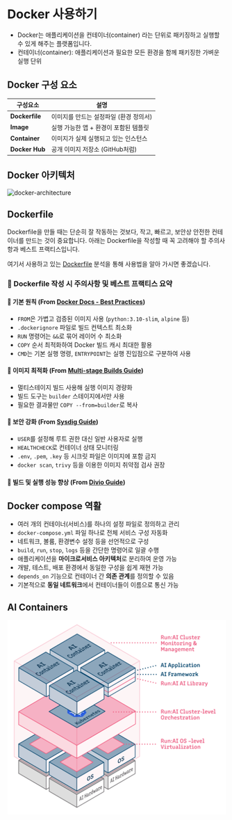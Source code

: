 # Docker 사용하기

- Docker는 애플리케이션을 컨테이너(container) 라는 단위로 패키징하고 실행할 수 있게 해주는 플랫폼입니다.
- 컨테이너(container): 애플리케이션과 필요한 모든 환경을 함께 패키징한 가벼운 실행 단위

## Docker 구성 요소

| 구성요소           | 설명                     |
| -------------- | ---------------------- |
| **Dockerfile** | 이미지를 만드는 설정파일 (환경 정의서) |
| **Image**      | 실행 가능한 앱 + 환경이 포함된 템플릿 |
| **Container**  | 이미지가 실제 실행되고 있는 인스턴스   |
| **Docker Hub** | 공개 이미지 저장소 (GitHub처럼)  |

## Docker 아키텍처

![docker-architecture](https://miro.medium.com/v2/resize:fit:1400/format:webp/1*389AL3K_j8-b71PODN_1EA.gif)

## Dockerfile

Dockerfile을 만들 때는 단순히 잘 작동하는 것보다, 작고, 빠르고, 보안상 안전한 컨테이너를 만드는 것이 중요합니다.
아래는 Dockerfile을 작성할 때 꼭 고려해야 할 주의사항과 베스트 프랙티스입니다.

여기서 사용하고 있는 [Dockerfile](../Dockerfile) 분석을 통해 사용법을 알아 가시면 좋겠습니다.

### 🐳 Dockerfile 작성 시 주의사항 및 베스트 프랙티스 요약

#### 🧱 기본 원칙 (From [Docker Docs - Best Practices](https://docs.docker.com/build/building/best-practices/?utm_source=chatgpt.com))

- `FROM`은 가볍고 검증된 이미지 사용 (`python:3.10-slim`, `alpine` 등)
- `.dockerignore` 파일로 빌드 컨텍스트 최소화
- `RUN` 명령어는 `&&`로 묶어 레이어 수 최소화
- `COPY` 순서 최적화하여 Docker 빌드 캐시 최대한 활용
- `CMD`는 기본 실행 명령, `ENTRYPOINT`는 실행 진입점으로 구분하여 사용

#### 🧹 이미지 최적화 (From [Multi-stage Builds Guide](https://docs.docker.com/develop/develop-images/multistage-build/?utm_source=chatgpt.com))

- 멀티스테이지 빌드 사용해 실행 이미지 경량화
- 빌드 도구는 `builder` 스테이지에서만 사용
- 필요한 결과물만 `COPY --from=builder`로 복사

#### 🔐 보안 강화 (From [Sysdig Guide](https://sysdig.com/learn-cloud-native/dockerfile-best-practices/?utm_source=chatgpt.com))

- `USER`를 설정해 루트 권한 대신 일반 사용자로 실행
- `HEALTHCHECK`로 컨테이너 상태 모니터링
- `.env`, `.pem`, `.key` 등 시크릿 파일은 이미지에 포함 금지
- `docker scan`, `trivy` 등을 이용한 이미지 취약점 검사 권장

#### 🚀 빌드 및 실행 성능 향상 (From [Divio Guide](https://doc.sitecore.com/xp/en/developers/latest/developer-tools/dockerfile-best-practices-and-scenarios.html?utm_source=chatgpt.com))

## Docker compose 역활

- 여러 개의 컨테이너(서비스)를 하나의 설정 파일로 정의하고 관리
- `docker-compose.yml` 파일 하나로 전체 서비스 구성 자동화
- 네트워크, 볼륨, 환경변수 설정 등을 선언적으로 구성
- `build`, `run`, `stop`, `logs` 등을 간단한 명령어로 일괄 수행
- 애플리케이션을 **마이크로서비스 아키텍처**로 분리하여 운영 가능
- 개발, 테스트, 배포 환경에서 동일한 구성을 쉽게 재현 가능
- `depends_on` 기능으로 컨테이너 간 **의존 관계**를 정의할 수 있음
- 기본적으로 **동일 네트워크**에서 컨테이너들이 이름으로 통신 가능

## AI Containers

![container](../assets/container.png)

